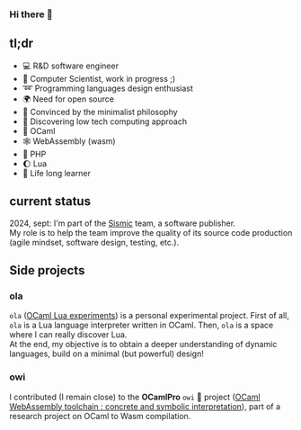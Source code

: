 ### Hi there 👋

## tl;dr

- 💻 R&D software engineer
- 💽 Computer Scientist, work in progress ;)
- ➿ Programming languages design enthusiast
- 🌍 Need for open source
- 🌻 Convinced by the minimalist philosophy
- 🤔 Discovering low tech computing approach
- 🐫 OCaml
- 🕸 WebAssembly (wasm)
- 🐘 PHP
- 🌔 Lua
- 📖 Life long learner

## current status

2024, sept: I'm part of the [Sismic](https://github.com/sismicfr) team, a software publisher.\
My role is to help the team improve the quality of its source code production
(agile mindset, software design, testing, etc.).

## Side projects

### ola

`ola` ([OCaml Lua experiments](https://github.com/epatrizio/ola)) is a personal experimental project.
First of all, `ola` is a Lua language interpreter written in OCaml.
Then, `ola` is a space where I can really discover Lua.\
At the end, my objective is to obtain a deeper understanding of dynamic languages,
build on a minimal (but powerful) design!

### owi

I contributed (I remain close) to the **OCamlPro** `owi` 🐌 project
([OCaml WebAssembly toolchain : concrete and symbolic interpretation](https://github.com/OCamlPro/owi/)),
part of a research project on OCaml to Wasm compilation.
